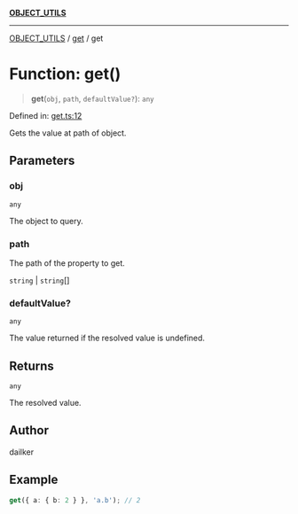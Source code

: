 [**OBJECT_UTILS**](../../README.md)

***

[OBJECT_UTILS](../../README.md) / [get](../README.md) / get

# Function: get()

> **get**(`obj`, `path`, `defaultValue?`): `any`

Defined in: [get.ts:12](https://github.com/dailker/everyutil/blob/0868190298b8cf2d6514015ce5723c81497e5681/src/object/get.ts#L12)

Gets the value at path of object.

## Parameters

### obj

`any`

The object to query.

### path

The path of the property to get.

`string` | `string`[]

### defaultValue?

`any`

The value returned if the resolved value is undefined.

## Returns

`any`

The resolved value.

## Author

dailker

## Example

```ts
get({ a: { b: 2 } }, 'a.b'); // 2
```
